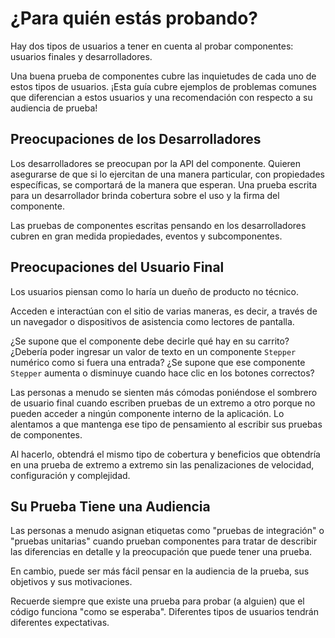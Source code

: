 # ¿Para quién estás probando?

Hay dos tipos de usuarios a tener en cuenta al probar componentes: usuarios finales y desarrolladores.

Una buena prueba de componentes cubre las inquietudes de cada uno de estos tipos de usuarios. ¡Esta guía cubre ejemplos de problemas comunes que diferencian a estos usuarios y una recomendación con respecto a su audiencia de prueba!

## Preocupaciones de los Desarrolladores

Los desarrolladores se preocupan por la API del componente. Quieren asegurarse de que si lo ejercitan de una manera particular, con propiedades específicas, se comportará de la manera que esperan. Una prueba escrita para un desarrollador brinda cobertura sobre el uso y la firma del componente.

Las pruebas de componentes escritas pensando en los desarrolladores cubren en gran medida propiedades, eventos y subcomponentes.

## Preocupaciones del Usuario Final

Los usuarios piensan como lo haría un dueño de producto no técnico.

Acceden e interactúan con el sitio de varias maneras, es decir, a través de un navegador o dispositivos de asistencia como lectores de pantalla.

¿Se supone que el componente debe decirle qué hay en su carrito? ¿Debería poder ingresar un valor de texto en un componente `Stepper` numérico como si fuera una entrada? ¿Se supone que ese componente `Stepper` aumenta o disminuye cuando hace clic en los botones correctos?

Las personas a menudo se sienten más cómodas poniéndose el sombrero de usuario final cuando escriben pruebas de un extremo a otro porque no pueden acceder a ningún componente interno de la aplicación. Lo alentamos a que mantenga ese tipo de pensamiento al escribir sus pruebas de componentes.

Al hacerlo, obtendrá el mismo tipo de cobertura y beneficios que obtendría en una prueba de extremo a extremo sin las penalizaciones de velocidad, configuración y complejidad.

## Su Prueba Tiene una Audiencia

Las personas a menudo asignan etiquetas como "pruebas de integración" o "pruebas unitarias" cuando prueban componentes para tratar de describir las diferencias en detalle y la preocupación que puede tener una prueba.

En cambio, puede ser más fácil pensar en la audiencia de la prueba, sus objetivos y sus motivaciones.

Recuerde siempre que existe una prueba para probar (a alguien) que el código funciona "como se esperaba". Diferentes tipos de usuarios tendrán diferentes expectativas.
